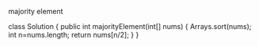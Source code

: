 majority element

class Solution {
    public int majorityElement(int[] nums) {
        Arrays.sort(nums);
        int n=nums.length;
        return nums[n/2];
    }
}
